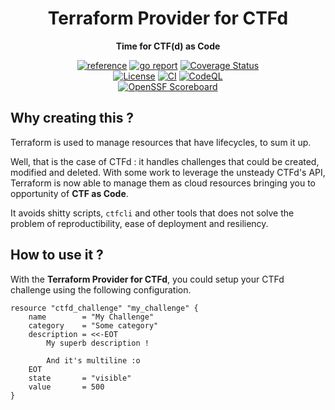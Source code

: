 <div align="center">
    <h1>Terraform Provider for CTFd</h1>
    <p><b>Time for CTF(d) as Code</b><p>
    <a href="https://pkg.go.dev/github.com/pandatix/terraform-provider-ctfd"><img src="https://shields.io/badge/-reference-blue?logo=go&style=for-the-badge" alt="reference"></a>
	<a href="https://goreportcard.com/report/github.com/pandatix/terraform-provider-ctfd"><img src="https://goreportcard.com/badge/github.com/pandatix/terraform-provider-ctfd?style=for-the-badge" alt="go report"></a>
	<a href="https://coveralls.io/github/pandatix/terraform-provider-ctfd?branch=main"><img src="https://img.shields.io/coverallsCoverage/github/pandatix/terraform-provider-ctfd?style=for-the-badge" alt="Coverage Status"></a>
	<br>
	<a href=""><img src="https://img.shields.io/github/license/pandatix/terraform-provider-ctfd?style=for-the-badge" alt="License"></a>
	<a href="https://github.com/pandatix/terraform-provider-ctfd/actions?query=workflow%3Aci+"><img src="https://img.shields.io/github/actions/workflow/status/pandatix/terraform-provider-ctfd/ci.yaml?style=for-the-badge&label=CI" alt="CI"></a>
	<a href="https://github.com/pandatix/terraform-provider-ctfd/actions/workflows/codeql-analysis.yaml"><img src="https://img.shields.io/github/actions/workflow/status/pandatix/terraform-provider-ctfd/codeql-analysis.yaml?style=for-the-badge&label=CodeQL" alt="CodeQL"></a>
    <br>
    <a href="https://securityscorecards.dev/viewer/?uri=github.com/pandatix/terraform-provider-ctfd"><img src="https://img.shields.io/ossf-scorecard/github.com/pandatix/terraform-provider-ctfd?label=openssf%20scorecard&style=for-the-badge" alt="OpenSSF Scoreboard"></a>
</div>

## Why creating this ?

Terraform is used to manage resources that have lifecycles, to sum it up.

Well, that is the case of CTFd : it handles challenges that could be created, modified and deleted.
With some work to leverage the unsteady CTFd's API, Terraform is now able to manage them as cloud resources bringing you to opportunity of **CTF as Code**.

It avoids shitty scripts, `ctfcli` and other tools that does not solve the problem of reproductibility, ease of deployment and resiliency.

## How to use it ?

With the **Terraform Provider for CTFd**, you could setup your CTFd challenge using the following configuration.
```hcl
resource "ctfd_challenge" "my_challenge" {
    name        = "My Challenge"
    category    = "Some category"
    description = <<-EOT
        My superb description !

        And it's multiline :o
    EOT
    state       = "visible"
    value       = 500
}
```
